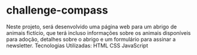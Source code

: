 # challenge-compass
Neste projeto, será desenvolvido uma página web para um abrigo de animais fictício, que terá incluso informações sobre os animais disponíveis para adoção, detalhes sobre o abrigo e um formulário para assinar a newsletter.  Tecnologias Utilizadas: HTML CSS JavaScript
